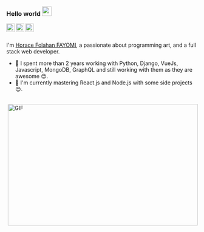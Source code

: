 ### Hello world <img src="https://media.giphy.com/media/hvRJCLFzcasrR4ia7z/giphy.gif" width="25px">
<a href="https://discord.gg/fTz5npvkpy">
  <img align="left" alt="Horace FAYOMI Discord" width="22px" src="https://raw.githubusercontent.com/peterthehan/peterthehan/master/assets/discord.svg" />
</a>
<a href="https://twitter.com/fayomihorace">
  <img align="left" alt="Horace FAYOMI | Twitter" width="22px" src="https://raw.githubusercontent.com/peterthehan/peterthehan/master/assets/twitter.svg" />
</a>
<a href="https://www.linkedin.com/in/horace-fayomi-b58a98177/">
  <img align="left" alt="Horace FAYOMI LinkedIN" width="22px" src="https://raw.githubusercontent.com/peterthehan/peterthehan/master/assets/linkedin.svg" />
</a>

<br />
<br />

I'm [Horace Folahan FAYOMI](), a passionate about programming art, and a full stack web developer.
  
- 💼 I spent more than 2 years working with Python, Django, VueJs, Javascript, MongoDB, GraphQL and still working with them as they are awesome :relieved:. 
- 💬 I'm currently mastering React.js and Node.js with some side projects :blush:.
<br />

  <img align="right" alt="GIF" src="https://github.com/abhisheknaiidu/abhisheknaiidu/blob/master/code.gif?raw=true" width="500" height="320" />
